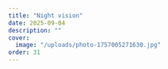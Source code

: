 ```yaml
---
title: "Night vision"
date: 2025-09-04
description: ""
cover:
  image: "/uploads/photo-1757005271630.jpg"
order: 31
---
```


